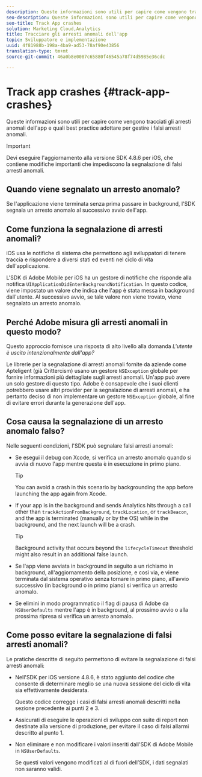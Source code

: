 ```yaml
---
description: Queste informazioni sono utili per capire come vengono tracciati gli arresti anomali dell'app e quali best practice adottare per gestire i falsi arresti anomali.
seo-description: Queste informazioni sono utili per capire come vengono tracciati gli arresti anomali dell'app e quali best practice adottare per gestire i falsi arresti anomali.
seo-title: Track App crashes
solution: Marketing Cloud,Analytics
title: Tracciare gli arresti anomali dell'app
topic: Sviluppatore e implementazione
uuid: 4f81988b-198a-4ba9-ad53-78af90e43856
translation-type: tm+mt
source-git-commit: 46a0b8e0087c65880f46545a78f74d5985e36cdc

---
```



# Track app crashes {#track-app-crashes}

Queste informazioni sono utili per capire come vengono tracciati gli arresti anomali dell'app e quali best practice adottare per gestire i falsi arresti anomali.

>[!IMPORTANT]
>
>Devi eseguire l'aggiornamento alla versione SDK 4.8.6 per iOS, che contiene modifiche importanti che impediscono la segnalazione di falsi arresti anomali.

## Quando viene segnalato un arresto anomalo?

Se l'applicazione viene terminata senza prima passare in background, l'SDK segnala un arresto anomalo al successivo avvio dell'app.

## Come funziona la segnalazione di arresti anomali?

iOS usa le notifiche di sistema che permettono agli sviluppatori di tenere traccia e rispondere a diversi stati ed eventi nel ciclo di vita dell'applicazione.

L'SDK di Adobe Mobile per iOS ha un gestore di notifiche che risponde alla notifica `UIApplicationDidEnterBackgroundNotification`. In questo codice, viene impostato un valore che indica che l'app è stata messa in background dall'utente. Al successivo avvio, se tale valore non viene trovato, viene segnalato un arresto anomalo.

## Perché Adobe misura gli arresti anomali in questo modo?

Questo approccio fornisce una risposta di alto livello alla domanda *L'utente è uscito intenzionalmente dall'app?*

Le librerie per la segnalazione di arresti anomali fornite da aziende come Apteligent (già Crittercism) usano un gestore `NSException` globale per fornire informazioni più dettagliate sugli arresti anomali. Un'app può avere un solo gestore di questo tipo. Adobe è consapevole che i suoi clienti potrebbero usare altri provider per la segnalazione di arresti anomali, e ha pertanto deciso di non implementare un gestore `NSException` globale, al fine di evitare errori durante la generazione dell'app.

## Cosa causa la segnalazione di un arresto anomalo falso?

Nelle seguenti condizioni, l'SDK può segnalare falsi arresti anomali:

* Se esegui il debug con Xcode, si verifica un arresto anomalo quando si avvia di nuovo l'app mentre questa è in esecuzione in primo piano.

   >[!TIP]
   >
   >You can avoid a crash in this scenario by backgrounding the app before launching the app again from Xcode.

* If your app is in the background and sends Analytics hits through a call other than `trackActionFromBackground`, `trackLocation`, or `trackBeacon`, and the app is terminated (manually or by the OS) while in the background, and the next launch will be a crash.

   >[!TIP]
   >
   >Background activity that occurs beyond the `lifecycleTimeout` threshold might also result in an additional false launch.

* Se l'app viene avviata in background in seguito a un richiamo in background, all'aggiornamento della posizione, e così via, e viene terminata dal sistema operativo senza tornare in primo piano, all'avvio successivo (in background o in primo piano) si verifica un arresto anomalo.
* Se elimini in modo programmatico il flag di pausa di Adobe da `NSUserDefaults` mentre l'app è in background, al prossimo avvio o alla prossima ripresa si verifica un arresto anomalo.

## Come posso evitare la segnalazione di falsi arresti anomali?

Le pratiche descritte di seguito permettono di evitare la segnalazione di falsi arresti anomali:

* Nell'SDK per iOS versione 4.8.6, è stato aggiunto del codice che consente di determinare meglio se una nuova sessione del ciclo di vita sia effettivamente desiderata.

   Questo codice corregge i casi di falsi arresti anomali descritti nella sezione precedente ai punti 2 e 3.

* Assicurati di eseguire le operazioni di sviluppo con suite di report non destinate alla versione di produzione, per evitare il caso di falsi allarmi descritto al punto 1.
* Non eliminare e non modificare i valori inseriti dall'SDK di Adobe Mobile in `NSUserDefaults`.

   Se questi valori vengono modificati al di fuori dell’SDK, i dati segnalati non saranno validi.

